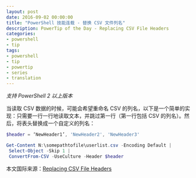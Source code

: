 ```yaml
---
layout: post
date: 2016-09-02 00:00:00
title: "PowerShell 技能连载 - 替换 CSV 文件列名"
description: PowerTip of the Day - Replacing CSV File Headers
categories:
- powershell
- tip
tags:
- powershell
- tip
- powertip
- series
- translation
---
```

*支持 PowerShell 2 以上版本*

当读取 CSV 数据的时候，可能会希望重命名 CSV 的列名，以下是一个简单的实现：只需要一行一行地读取文本，并跳过第一行（第一行包括 CSV 的列名）。然后，将表头替换成一个自定义的列名：

```powershell
$header = ‘NewHeader1’, 'NewHeader2', 'NewHeader3'

Get-Content N:\somepathtofile\userlist.csv -Encoding Default | 
 Select-Object -Skip 1 |
 ConvertFrom-CSV -UseCulture -Header $header
```

<!--more-->
本文国际来源：[Replacing CSV File Headers](http://community.idera.com/powershell/powertips/b/tips/posts/replacing-csv-file-headers)
